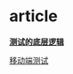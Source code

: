 # article

[**测试的底层逻辑**](article%208c665168b9134f8084382383bca842ca/%E6%B5%8B%E8%AF%95%E7%9A%84%E5%BA%95%E5%B1%82%E9%80%BB%E8%BE%91%2060ab6c9dd678480a9a819c6144065c03.md)

[移动端测试](article%208c665168b9134f8084382383bca842ca/%E7%A7%BB%E5%8A%A8%E7%AB%AF%E6%B5%8B%E8%AF%95%2018fab346fca44aa186a61e091a6f0018.md)